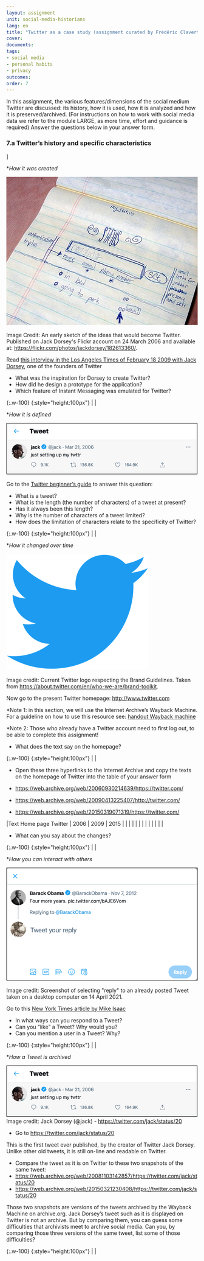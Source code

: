 ```yaml
---
layout: assignment
unit: social-media-historians
lang: en
title: "Twitter as a case study (assignment curated by Frédéric Clavert)"
cover:
documents:
tags:
- social media
- personal habits
- privacy
outcomes:
order: 7
---
```


In this assignment, the various features/dimensions of the social medium Twitter are discussed: its history, how it is used, how it is analyzed and how it is preserved/archived.  (For instructions on how to work with social media data we refer to the module LARGE, as more time, effort and guidance is required)
Answer the questions below in your answer form.

<!-- more -->
<!-- briefing-student -->

### 7.a Twitter’s history and specific characteristics 
<!-- section-contents -->]

**How it was created*

![dorsey](../../assets/images/social-media/dorsey.jpg)

Image Credit: An early sketch of the ideas that would become Twitter. Published on Jack Dorsey's Flickr account on 24 March 2006 and available at: https://flickr.com/photos/jackdorsey/182613360/.

Read [this interview in the Los Angeles Times of February 18 2009 with Jack Dorsey](https://latimesblogs.latimes.com/technology/2009/02/twitter-creator.html), one of the founders of Twitter 
- What was the inspiration for Dorsey to create Twitter?
- How did he design a prototype for the application?
- Which feature of Instant Messaging was emulated for Twitter?

{:.w-100}
{:style="height:100px"}
| |

**How it is defined*

![jacktweet](../../assets/images/social-media/jacktweet.png)

Go to the [Twitter beginner’s guide](https://help.twitter.com/en/new-user-faq) to answer this question:
- What is a tweet?
- What is the length (the number of characters) of a tweet at present?
- Has it always been this length?
- Why is the number of characters of a tweet limited?
- How does the limitation of characters relate to the specificity of Twitter?

{:.w-100}
{:style="height:100px"}
| |

**How it changed over time*

![bird](../../assets/images/social-media/bird.png)

Image credit: Current Twitter logo respecting the Brand Guidelines. Taken from https://about.twitter.com/en/who-we-are/brand-toolkit. 

Now go to the present Twitter homepage: http://www.twitter.com 

*Note 1: in this section, we will use the Internet Archive’s Wayback Machine. For a guideline on how to use this resource see: [handout Wayback machine](https://ranke2.uni.lu/assets/pdf/wayback-machine-interface.pdf)  

*Note 2: Those who already have a Twitter account need to first log out, to be able to complete this assignment!


- What does the text say on the homepage?

{:.w-100}
{:style="height:100px"}
| |

- Open these three hyperlinks to the Internet Archive and copy the texts on the homepage of Twitter into the table of your answer form 

- https://web.archive.org/web/20060930214639/https://twitter.com/
- https://web.archive.org/web/20090413225407/http://twitter.com/
- https://web.archive.org/web/20150319071319/https://twitter.com/

|Text Home page Twitter  |  2006 | 2009 | 2015 |
|   |   |   |
|   |   |   |
|   |   |   |

- What can you say about the changes? 

{:.w-100}
{:style="height:100px"}
| |

**How you can interact with others*

![obamareply](../../assets/images/social-media/obamareply.png)

Image credit: Screenshot of selecting "reply" to an already posted Tweet taken on a desktop computer on 14 April 2021.

Go to this [New York Times article by Mike Isaac](https://www.nytimes.com/2017/09/26/technology/twitter-280-characters.html?smid=url-share) 
- In what ways can you respond to a Tweet?
- Can you “like” a Tweet? Why would you?
- Can you mention a user in a Tweet? Why?

{:.w-100}
{:style="height:100px"}
| |


**How a Tweet is archived*

![jacktweet](../../assets/images/social-media/jacktweet.png)
Image credit: Jack Dorsey (@jack) - https://twitter.com/jack/status/20 


- Go to https://twitter.com/jack/status/20

This is the first tweet ever published, by the creator of Twitter Jack Dorsey. Unlike other old tweets, it is still on-line and readable on Twitter.
- Compare the tweet as it is on Twitter to these two snapshots of the same tweet: 
- https://web.archive.org/web/20081103142857/https://twitter.com/jack/status/20
- https://web.archive.org/web/20150321230408/https://twitter.com/jack/status/20


Those two snapshots are versions of the tweets archived by the Wayback Machine on archive.org. Jack Dorsey’s tweet such as it is displayed on Twitter is not an archive. But by comparing them, you can guess some difficulties that archivists meet to archive social media. Can you, by comparing those three versions of the same tweet, list some of those difficulties?

{:.w-100}
{:style="height:100px"}
| |

<!-- section -->

<!-- briefing-teacher -->

